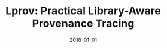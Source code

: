 ---
title: "Lprov: Practical Library-Aware Provenance Tracing"
date: 2018-01-01
venue: "Proceedings of the 34th Annual Computer Security Applications Conference, ACSAC 2018, San Juan, PR, USA, December 03-07, 2018"
paperurl: https://doi.org/10.1145/3274694.3274751
authors: "Fei Wang, Yonghwi Kwon, Shiqing Ma, Xiangyu Zhang and Dongyan Xu"
awards: ""
---